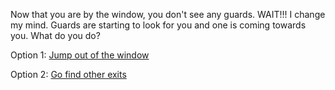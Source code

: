 Now that you are by the window, you don't see any guards. WAIT!!! I change my mind. Guards are starting 
to look for you and one is coming towards you. What do you do? 

Option 1: [Jump out of the window](ankle-broken.md)

Option 2: [Go find other exits](fail-to-escape.md)